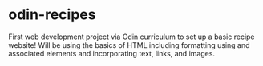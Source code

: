 # odin-recipes
First web development project via Odin curriculum to set up a basic recipe website!
Will be using the basics of HTML including formatting using <head> <body> and associated elements and incorporating text, links, and images.

